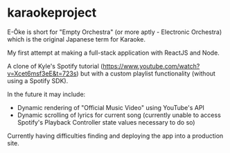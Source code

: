 # karaokeproject

E-Ōke is short for "Empty Orchestra" (or more aptly - Electronic Orchestra) which is the original Japanese term for Karaoke. 

My first attempt at making a full-stack application with ReactJS and Node.

A clone of Kyle's Spotify tutorial (https://www.youtube.com/watch?v=Xcet6msf3eE&t=723s) but with a custom playlist functionality (without using a Spotify SDK).

In the future it may include:
- Dynamic rendering of "Official Music Video" using YouTube's API
- Dynamic scrolling of lyrics for current song (currently unable to access Spotify's Playback Controller state values necessary to do so)

Currently having difficulties finding and deploying the app into a production site.
